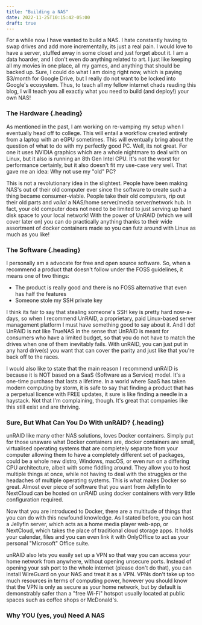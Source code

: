 ```yaml
---
title: "Building a NAS"
date: 2022-11-25T10:15:42-05:00
draft: true
---
```

For a while now I have wanted to build a NAS. I hate constantly having to swap
drives and add more incrementally, its just a real pain. I would love to have a
server, stuffed away in some closet and just forget about it. I am a data
hoarder, and I don't even do anything related to art. I just like keeping all my
movies in one place, all my games, and anything that should be backed up. Sure,
I could do what I am  doing right now, which is paying $3/month for Google
Drive, but I really do not want to be locked into Google's ecosystem.  Thus, to
teach all my fellow  internet chads reading this blog, I will teach you all
exactly what you need to build (and deploy!) your own NAS!

### The Hardware {.heading}

As mentioned in the past, I am working on re-vamping my setup when I eventually
head off to college. This will entail a workflow created entirely from a laptop
with an eGPU sometimes. This will eventually bring about the question of what to
do with my perfectly good PC. Well, its not great. For one it uses NVIDIA
graphics which are a whole nightmare to deal with on Linux, but it also is
running an 8th Gen Intel CPU. It's not the worst for performance certainly, but
it also doesn't fit my use-case very well. That gave me an idea: Why not use my
"old" PC?

This is not a revolutionary idea in the slightest. People have been making NAS's
out of their old computer ever since the software to create such a thing became
consumer-viable. People take their old computers, rip out their old parts and
*voila!* a NAS/home server/media server/network hub. In fact, your old computer
does not need to be limited to just serving up hard disk space to your local
network! With the power of UnRAID (which we will cover later on) you can do
practically anything thanks to their wide assortment of docker containers made
so you can futz around with Linux as much as you like!

### The Software {.heading}

I personally am a advocate for free and open source software. So, when a recommend
a product that doesn't follow under the FOSS guidelines, it means one of two things:

- The product is really good and there is no FOSS alternative that even has half the
features
- Someone stole my SSH private key

I think its fair to say that stealing someone's SSH key is pretty hard
now-a-days, so when I recommend UnRAID, a proprietary, paid Linux-based server
management platform I must have something good to say about it. And I do!
UnRAID is not like TrueNAS in the sense that UnRAID is meant for consumers who
have a limited budget, so that you do not have to match the drives when one of
them inevitably fails. With unRAID, you can just put in any hard drive(s) you
want that can cover the parity and just like that you're back off to the races.

I would also like to state that the main reason I recommend unRAID is because it
is NOT based on a SaaS (Software as a Service) model. It's a one-time purchase
that lasts a lifetime. In a world where SaaS has taken modern computing by
storm, it is safe to say that finding a product that has a perpetual licence
with FREE updates, it sure is like finding a needle in a haystack. Not that I'm
complaining, though. It's great that companies like this still exist and are
thriving.

### Sure, But What Can You Do With unRAID? {.heading}

unRAID like many other NAS solutions, loves Docker containers. Simply put for
those unaware what Docker containers are, docker containers are small,
virtualised operating systems that are completely separate from your computer
allowing them to have a completely different set of packages, could be a whole
new distro, Windows, macOS, or even run on a differing CPU architecture, albeit
with some fiddling around. They allow you to host multiple things at once, while
not having to deal with the struggles or the headaches of multiple operating
systems. This is what makes Docker so great. Almost ever piece of software that
you want from Jellyfin to NextCloud can be hosted on unRAID using docker
containers with very little configuration required.

Now that you are introduced to Docker, there are a multitude of things that you
can do  with this newfound knowledge. As I stated before, you can host a
Jellyfin server, which acts as a home media player web-app, or NextCloud, which
takes the place of traditional cloud storage apps. It holds your calendar, files
and you can even link it with OnlyOffice to act as your personal "Microsoft"
Office suite.

unRAID also lets you easily set up a VPN so that way you can access your home
network from anywhere, without opening unsecure ports. Instead of opening your
ssh port to the whole internet (please don't do that), you can install WireGuard
on your NAS and treat it as a VPN. VPNs don't take up too much resources in terms
of computing power, however you should know that the VPN is only as secure as
your home network, but by default is demonstrably safer than a "free Wi-Fi" hotspot
usually located at public spaces such as coffee shops or McDonald's.

### Why YOU (yes, you) Need A NAS

